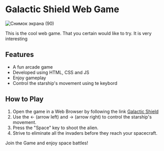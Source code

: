 # Galactic Shield Web Game
![Снимок экрана (90)](https://github.com/user-attachments/assets/c82fd5d0-1b50-446e-9f91-5025b7fa8df9)

This is the cool web game. That you certain would like to try. It is very interesting

## Features

- A fun arcade game
- Developed using HTML, CSS and JS
- Enjoy gameplay
- Control the starship's movement using te keybord

## How to Play

1. Open the game in a Web Browser by following the link [Galactic Shield](game-link)
2. Use the <- (arrow left) and -> (arrow right) to control the starship's movement.
3. Press the "Space" key to shoot the alien.
4. Strive to eliminate all the invaders before they reach your spacecraft.

Join the Game and enjoy space battles!
